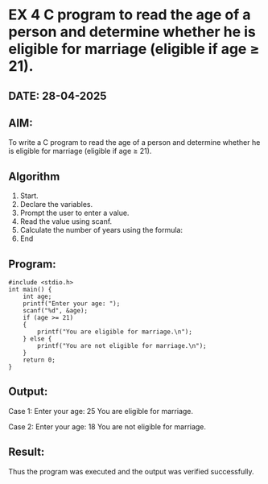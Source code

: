 # EX 4 C program to read the age of a person and determine whether he is eligible for marriage (eligible if age ≥ 21).
## DATE: 28-04-2025
## AIM:
To write a C program to read the age of a person and determine whether he is eligible for marriage (eligible if age ≥ 21).

## Algorithm
1. Start.
2. Declare the variables.
3. Prompt the user to enter a value.
4. Read the value using scanf.
5. Calculate the number of years using the formula:
6. End 

## Program:
```
#include <stdio.h>
int main() {
    int age;
    printf("Enter your age: ");
    scanf("%d", &age);
    if (age >= 21)
    {
        printf("You are eligible for marriage.\n");
    } else {
        printf("You are not eligible for marriage.\n");
    }
    return 0;
}

```

## Output:
Case 1:
    Enter your age: 25
    You are eligible for marriage.

Case 2:
    Enter your age: 18
    You are not eligible for marriage.

## Result:
Thus the program was executed and the output was verified successfully.
